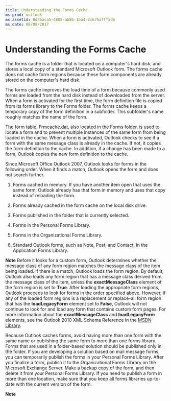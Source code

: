 ```yaml
---
title: Understanding the Forms Cache
ms.prod: outlook
ms.assetid: 0d3baca5-4808-ab86-1ba4-2c676afff5d6
ms.date: 06/08/2017
---
```



# Understanding the Forms Cache

The forms cache is a folder that is located on a computer's hard disk, and stores a local copy of a standard Microsoft Outlook form. The forms cache does not cache form regions because these form components are already stored on the computer's hard disk.

The forms cache improves the load time of a form because commonly used forms are loaded from the hard disk instead of downloaded from the server. When a form is activated for the first time, the form definition file is copied from its forms library to the Forms folder. The forms cache keeps a temporary copy of the form definition in a subfolder. This subfolder's name roughly matches the name of the form.

The form table, Frmcache.dat, also located in the Forms folder, is used to locate a form and to prevent multiple instances of the same form from being loaded in the cache. When a form is activated, Outlook checks to see if a form with the same message class is already in the cache. If not, it copies the form definition to the cache. In addition, if a change has been made to a form, Outlook copies the new form definition to the cache.

Since Microsoft Office Outlook 2007, Outlook looks for forms in the following order. When it finds a match, Outlook opens the form and does not search further.

1. Forms cached in memory. If you have another item open that uses the same form, Outlook already has that form in memory and uses that copy instead of reloading the form.
    
2. Forms already cached in the form cache on the local disk drive.
    
3. Forms published in the folder that is currently selected.
    
4. Forms in the Personal Forms Library.
    
5. Forms in the Organizational Forms Library.
    
6. Standard Outlook forms, such as Note, Post, and Contact, in the Application Forms Library.
    

 **Note**  Before it looks for a custom form, Outlook determines whether the message class of any form region matches the message class of the item being loaded. If there is a match, Outlook loads the form region. By default, Outlook also loads any form region that has a message class derived from the message class of the item, unless the  **exactMessageClass** element of the form region is set to **True**. After loading the appropriate form regions, Outlook proceeds to look for forms in the order specified above. However, if any of the loaded form regions is a replacement or replace-all form region that has the  **loadLegacyForm** element set to **False**, Outlook will not continue to look for and load any form that contains custom form pages. For more information about the  **exactMessageClass** and **loadLegacyForm** elements, see the Outlook 2010 XML Schema Reference in the [MSDN Library](https://msdn.microsoft.com/library).

Because Outlook caches forms, avoid having more than one form with the same name or publishing the same form to more than one forms library. Forms that are used in a folder-based solution should be published only in the folder. If you are developing a solution based on mail message forms, you can temporarily publish the forms in your Personal Forms Library. After you finalize a form, publish it to the Organizational Forms Library on the Microsoft Exchange Server. Make a backup copy of the form, and then delete it from your Personal Forms Library. If you need to publish a form in more than one location, make sure that you keep all forms libraries up-to-date with the current version of the form.

 **Note**  


